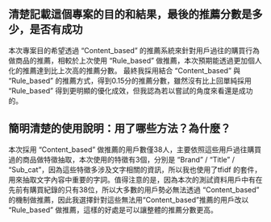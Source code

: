 ## 清楚記載這個專案的目的和結果，最後的推薦分數是多少，是否有成功
本次專案目的希望透過 “Content_based” 的推薦系統來針對用戶過往的購買行為做商品的推薦，相較於上次使用 “Rule_based” 做推薦，本次預期能透過更加個人化的推薦達到比上次高的推薦分數。
最終我採用結合 “Content_based” 與 “Rule_based” 的推薦方式，得到0.15分的推薦分數，雖然沒有比上回單純採用 “Rule_based” 得到更明顯的優化成效，但我認為若以嘗試的角度來看還是成功的。
## 簡明清楚的使用說明：用了哪些方法？為什麼？
本次採用 “Content_based” 做推薦的用戶數僅38人，主要依照這些用戶過往購買過的商品做特徵抽取，本次使用的特徵有3個，分別是 “Brand” / “Title” / “Sub_cat”，因為這些特徵多涉及文字相關的資訊，所以我也使用了tfidf 的套件，用來抽取文字內容中重要的字詞。值得注意的是，因為本次的測試資料用戶中有在先前有購買紀錄的只有38位，所以大多數的用戶勢必無法透過 “Content_based” 的機制做推薦，因此我選擇針對這些無法用“Content_based”推薦的用戶改以 “Rule_based” 做推薦，這樣的好處是可以讓整體的推薦分數更高。

